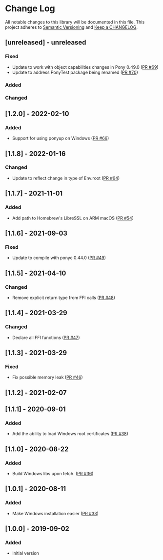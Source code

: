# Change Log

All notable changes to this library will be documented in this file. This project adheres to [Semantic Versioning](http://semver.org/) and [Keep a CHANGELOG](http://keepachangelog.com/).

## [unreleased] - unreleased

### Fixed

- Update to work with object capabilities changes in Pony 0.49.0 ([PR #69](https://github.com/ponylang/net_ssl/pull/69))
- Update to address PonyTest package being renamed ([PR #70](https://github.com/ponylang/net_ssl/pull/70))

### Added


### Changed


## [1.2.0] - 2022-02-10

### Added

- Support for using ponyup on Windows ([PR #66](https://github.com/ponylang/net_ssl/pull/66))

## [1.1.8] - 2022-01-16

### Changed

- Update to reflect change in type of Env.root ([PR #64](https://github.com/ponylang/net_ssl/pull/64))

## [1.1.7] - 2021-11-01

### Added

- Add path to Homebrew's LibreSSL on ARM macOS ([PR #54](https://github.com/ponylang/net_ssl/pull/54))

## [1.1.6] - 2021-09-03

### Fixed

- Update to compile with ponyc 0.44.0 ([PR #49](https://github.com/ponylang/net_ssl/pull/49))

## [1.1.5] - 2021-04-10

### Changed

- Remove explicit return type from FFI calls ([PR #48](https://github.com/ponylang/net_ssl/pull/48))

## [1.1.4] - 2021-03-29

### Changed

- Declare all FFI functions ([PR #47](https://github.com/ponylang/net_ssl/pull/47))

## [1.1.3] - 2021-03-29

### Fixed

- Fix possible memory leak ([PR #46](https://github.com/ponylang/net_ssl/pull/46))

## [1.1.2] - 2021-02-07

## [1.1.1] - 2020-09-01

### Added

- Add the ability to load Windows root certificates ([PR #38](https://github.com/ponylang/net_ssl/pull/38))

## [1.1.0] - 2020-08-22

### Added

- Build Windows libs upon fetch. ([PR #36](https://github.com/ponylang/net_ssl/pull/36))

## [1.0.1] - 2020-08-11

### Added

- Make Windows installation easier ([PR #33](https://github.com/ponylang/net_ssl/pull/33))

## [1.0.0] - 2019-09-02

### Added

- Initial version


